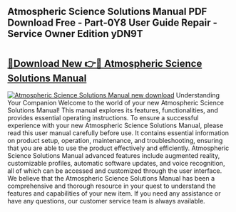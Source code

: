 ## Atmospheric Science Solutions Manual PDF Download Free - Part-0Y8 User Guide Repair - Service Owner Edition yDN9T

# <h2><a href="http://bc57672.oget.top/?id=Atmospheric+Science+Solutions+Manual">🔗Download New 👉🔴 Atmospheric Science Solutions Manual</a></h2>

[![Atmospheric Science Solutions Manual new download](https://i.imgur.com/5g1atiW.png)](http://bc57672.oget.top/?id=Atmospheric+Science+Solutions+Manual)
Understanding Your Companion Welcome to the world of your new Atmospheric Science Solutions Manual! This manual explores its features, functionalities, and provides essential operating instructions. To ensure a successful experience with your new Atmospheric Science Solutions Manual, please read this user manual carefully before use. It contains essential information on product setup, operation, maintenance, and troubleshooting, ensuring that you are able to use the product effectively and efficiently. Atmospheric Science Solutions Manual advanced features include augmented reality, customizable profiles, automatic software updates, and voice recognition, all of which can be accessed and customized through the user interface. We believe that the Atmospheric Science Solutions Manual has been a comprehensive and thorough resource in your quest to understand the features and capabilities of your new item. If you need any assistance or have any questions, our customer service team is always available.
